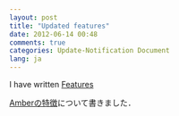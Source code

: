 ```yaml
---
layout: post
title: "Updated features"
date: 2012-06-14 00:48
comments: true
categories: Update-Notification Document
lang: ja
---
```


I have written [Features](/feature.html)

[Amberの特徴](/ja/feature.html)について書きました．
